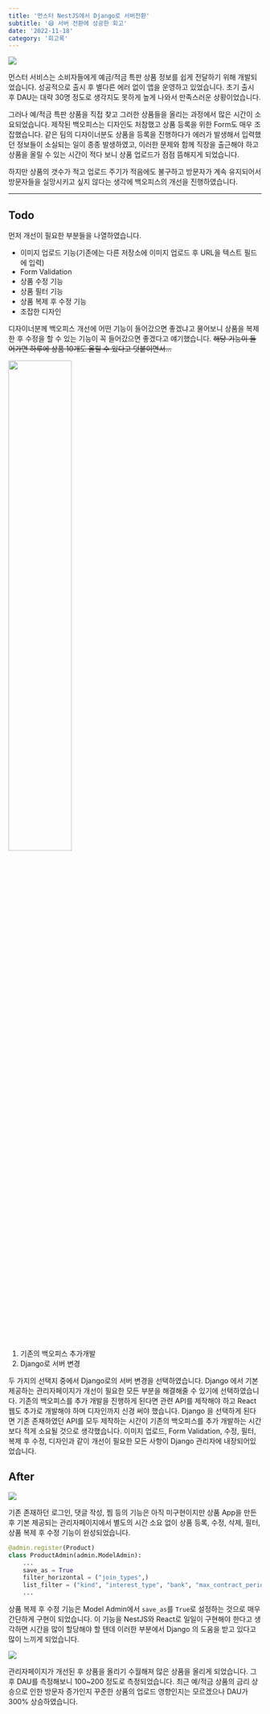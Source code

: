 ```yaml
---
title: '먼스터 NestJS에서 Django로 서버전환'
subtitle: '😆 서버 전환에 성공한 회고'
date: '2022-11-18'
category: '회고록'
---
```


![](https://velog.velcdn.com/images/hojin9622/post/a2abd994-7b35-48d9-a054-ae8a19c5624f/image.png)

먼스터 서비스는 소비자들에게 예금/적금 특판 상품 정보를 쉽게 전달하기 위해 개발되었습니다.
성공적으로 출시 후 별다른 에러 없이 앱을 운영하고 있었습니다. 초기 출시 후 DAU는 대략 30명 정도로 생각지도 못하게 높게 나와서 만족스러운 상황이었습니다.

그러나 예/적금 특판 상품을 직접 찾고 그러한 상품들을 올리는 과정에서 많은 시간이 소요되었습니다. 제작된 백오피스는 디자인도 처참했고 상품 등록을 위한 Form도 매우 조잡했습니다.
같은 팀의 디자이너분도 상품을 등록을 진행하다가 에러가 발생해서 입력했던 정보들이 소실되는 일이 종종 발생하였고, 이러한 문제와 함께 직장을 출근해야 하고 상품을 올릴 수 있는 시간이 적다 보니 상품 업로드가 점점 뜸해지게 되었습니다.

하지만 상품의 갯수가 적고 업로드 주기가 적음에도 불구하고 방문자가 계속 유지되어서 방문자들을 실망시키고 싶지 않다는 생각에 백오피스의 개선을 진행하였습니다.

---

## Todo

먼저 개선이 필요한 부분들을 나열하였습니다.

- 이미지 업로드 기능(기존에는 다른 저장소에 이미지 업로드 후 URL을 텍스트 필드에 입력)
- Form Validation
- 상품 수정 기능
- 상품 필터 기능
- 상품 복제 후 수정 기능
- 조잡한 디자인

디자이너분께 백오피스 개선에 어떤 기능이 들어갔으면 좋겠냐고 물어보니 상품을 복제한 후 수정을 할 수 있는 기능이 꼭 들어갔으면 좋겠다고 얘기했습니다.
~~해당 기능이 들어가면 하루에 상품 10개도 올릴 수 있다고 덧붙이면서...~~

<p><img src="https://velog.velcdn.com/images/hojin9622/post/ff159e00-056d-4ef2-a1ce-615384625e00/image.png" width="50%" /></p>

1. 기존의 백오피스 추가개발
2. Django로 서버 변경

두 가지의 선택지 중에서 Django로의 서버 변경을 선택하였습니다.
Django 에서 기본 제공하는 관리자페이지가 개선이 필요한 모든 부분을 해결해줄 수 있기에 선택하였습니다.
기존의 백오피스를 추가 개발을 진행하게 된다면 관련 API를 제작해야 하고 React 웹도 추가로 개발해야 하며 디자인까지 신경 써야 했습니다.
Django 을 선택하게 된다면 기존 존재하였던 API를 모두 제작하는 시간이 기존의 백오피스를 추가 개발하는 시간보다 적게 소요될 것으로 생각했습니다.
이미지 업로드, Form Validation, 수정, 필터, 복제 후 수정, 디자인과 같이 개선이 필요한 모든 사항이 Django 관리자에 내장되어있었습니다.

## After

![](https://velog.velcdn.com/images/hojin9622/post/f05fcfaf-f8f2-437d-9513-27a6644c82c7/image.png)

기존 존재하던 로그인, 댓글 작성, 찜 등의 기능은 아직 미구현이지만 상품 App을 만든 후 기본 제공되는 관리자페이지에서 별도의 시간 소요 없이 상품 등록, 수정, 삭제, 필터, 상품 복제 후 수정 기능이 완성되었습니다.

```py
@admin.register(Product)
class ProductAdmin(admin.ModelAdmin):
	...
    save_as = True
    filter_horizontal = ("join_types",)
    list_filter = ("kind", "interest_type", "bank", "max_contract_period")
    ...
```

상품 복제 후 수정 기능은 Model Admin에서 `save_as`를 `True`로 설정하는 것으로 매우 간단하게 구현이 되었습니다. 이 기능을 NestJS와 React로 일일이 구현해야 한다고 생각하면 시간을 많이 할당해야 할 텐데 이러한 부분에서 Django 의 도움을 받고 있다고 많이 느끼게 되었습니다.

![](https://velog.velcdn.com/images/hojin9622/post/48bc3c5e-9b22-49d1-a755-f0679e7e8bf2/image.png)

관리자페이지가 개선된 후 상품을 올리기 수월해져 많은 상품을 올리게 되었습니다. 그 후 DAU를 측정해보니 100~200 정도로 측정되었습니다.
최근 예/적금 상품의 금리 상승으로 인한 방문자 증가인지 꾸준한 상품의 업로드 영향인지는 모르겠으나 DAU가 300% 상승하였습니다.

